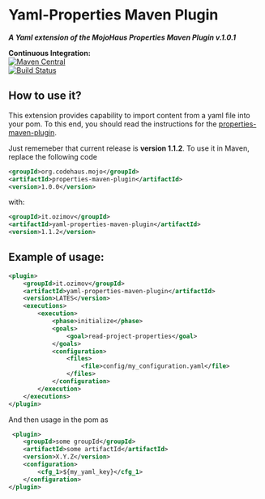 # Yaml-Properties Maven Plugin
***A Yaml extension of the MojoHaus Properties Maven Plugin v.1.0.1***


**Continuous Integration:**<br />
[![Maven Central](https://maven-badges.herokuapp.com/maven-central/it.ozimov/yaml-properties-maven-plugin/badge.svg)](https://maven-badges.herokuapp.com/maven-central/it.ozimov/yaml-properties-maven-plugin)
<br />
[![Build Status](https://travis-ci.org/ozimov/yaml-properties-maven-plugin.svg?branch=master)](https://travis-ci.org/ozimov/yaml-properties-maven-plugin)


## How to use it?

This extension provides capability to import content from a yaml file into your pom.
To this end, you should read the instructions for the [properties-maven-plugin](http://www.mojohaus.org/properties-maven-plugin/).

Just rememeber that current release is **version 1.1.2**. To use it in Maven, replace the following code

```xml
<groupId>org.codehaus.mojo</groupId>
<artifactId>properties-maven-plugin</artifactId>
<version>1.0.0</version>
```

with:

```xml
<groupId>it.ozimov</groupId>
<artifactId>yaml-properties-maven-plugin</artifactId>
<version>1.1.2</version>
```

## Example of usage:
```xml
<plugin>
    <groupId>it.ozimov</groupId>
    <artifactId>yaml-properties-maven-plugin</artifactId>
    <version>LATES</version>
    <executions>
        <execution>
            <phase>initialize</phase>
            <goals>
                <goal>read-project-properties</goal>
            </goals>
            <configuration>
                <files>
                    <file>config/my_configuration.yaml</file>
                </files>
            </configuration>
        </execution>
    </executions>
</plugin>
```
And then usage in the pom as 
```xml
 <plugin>
    <groupId>some groupId</groupId>
    <artifactId>some artifactId</artifactId>
    <version>X.Y.Z</version>
    <configuration>
        <cfg_1>${my_yaml_key}</cfg_1>
    </configuration>
</plugin>
```